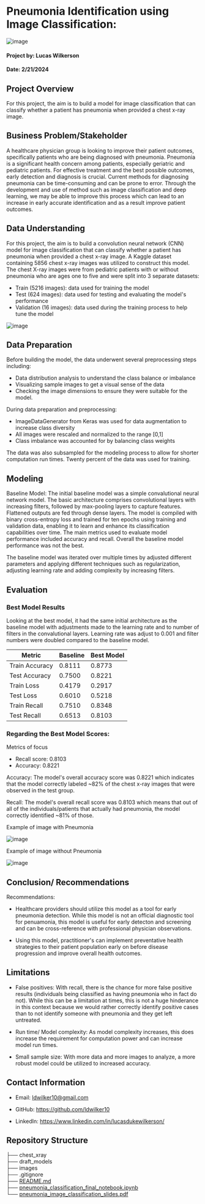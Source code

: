 # Pneumonia Identification using Image Classification: 

![image](https://github.com/ldwilker10/phase4_project/blob/main/images/dr_lungs_image.jpeg)


#### Project by: Lucas Wilkerson
#### Date: 2/21/2024 

## Project Overview
For this project, the aim is to build a model for image classification that can classify whether a patient has pneumonia when provided a chest x-ray image. 

## Business Problem/Stakeholder
A healthcare physician group is looking to improve their patient outcomes, specifically patients who are being diagnosed with pneumonia. Pneumonia is a significant health concern among patients, especially geriatric and pediatric patients. For effective treatment and the best possible outcomes, early detection and diagnosis is crucial. Current methods for diagnosing pneumonia can be time-consuming and can be prone to error. Through the development and use of method such as image classification and deep learning, we may be able to improve this process which can lead to an increase in early accurate identification and as a result improve patient outcomes.

## Data Understanding 

For this project, the aim is to build a convolution neural network (CNN)  model for image classification that can classify whether a patient has pneumonia when provided a chest x-ray image. A Kaggle dataset containing 5856 chest x-ray images was utilized to construct this model. The chest X-ray images were from pediatric patients with or without pneumonia who are ages one to five and were split into 3 separate datasets: 

- Train (5216 images): data used for training the model
- Test (624 images): data used for testing and evaluating the model's performance 
- Validation (16 images): data used during the training process to help tune the model

![image](https://github.com/ldwilker10/phase4_project/blob/main/images/train_set_distribution.png)

## Data Preparation 

Before building the model, the data underwent several preprocessing steps including:
- Data distribution analysis to understand the class balance or imbalance
- Visualizing sample images to get a visual sense of the data
- Checking the image dimensions to ensure they were suitable for the model.

During data preparation and preprocessing: 
- ImageDataGenerator from Keras was used for data augmentation to increase class diversity
- All images were rescaled and normalized to the range [0,1]
- Class imbalance was accounted for by balancing class weights

The data was also subsampled for the modeling process to allow for shorter computation run times. Twenty percent of the data was used for training. 



## Modeling 

Baseline Model: The initial baseline model was a simple convalutional neural network model. The basic architecture comprises convolutional layers with increasing filters, followed by max-pooling layers to capture features. Flattened outputs are fed through dense layers. The model is compiled with binary cross-entropy loss and trained for ten epochs using training and validation data, enabling it to learn and enhance its classification capabilities over time. The main metrics used to evaluate model performance included accuracy and recall. Overall the baseline model performance was not the best. 

The baseline model was iterated over multiple times by adjusted different parameters and applying different techniques such as regularization, adjusting learning rate and adding complexity by increasing filters. 


## Evaluation
### Best Model Results 

Looking at the best model, it had the same initial architecture as the baseline model with adjustments made to the learning rate and to number of filters in the convalutional layers. Learning rate was adjust to 0.001 and filter numbers were doubled compared to the baseline model. 


| Metric                  | Baseline                          | Best Model                        |
|-------------------------|-----------------------------------|-----------------------------------|
| Train Accuracy          | 0.8111                            | 0.8773                            |
| Test Accuracy           | 0.7500                            | 0.8221                            |
| Train Loss              | 0.4179                            | 0.2917                            |
| Test Loss               | 0.6010                            | 0.5218                            |
| Train Recall            | 0.7510                            | 0.8348                            |
| Test Recall             | 0.6513                            | 0.8103                            |


### Regarding the Best Model Scores:

Metrics of focus
- Recall score: 0.8103
- Accuracy: 0.8221

Accuracy: The model's overall accuracy score was 0.8221 which indicates that the model correctly labeled ~82% of the chest x-ray images that were observed in the test group.

Recall: The model's overall recall score was 0.8103 which means that out of all of the individuals/patients that actually had pneumonia, the model correctly identified ~81% of those.
 
Example of image with Pneumonia

![image](https://github.com/ldwilker10/phase4_project/blob/main/images/pne_image.png)

Example of image without Pneumonia

![image](https://github.com/ldwilker10/phase4_project/blob/main/images/no_pne_image.png)


## Conclusion/ Recommendations 


Recommendations: 

- Healthcare providers should utilize this model as a tool for early pneumonia detection. While this model is not an official diagnostic tool for penuamonia, this model is useful for early detecton and screening and can be cross-reference with professional physician observations.  

- Using this model, practitioner's can implement preventative health strategies to their patient population early on before disease progression and improve overall health outcomes. 


## Limitations

- False positives: With recall, there is the chance for more false positive results (individuals being classified as having pneumonia who in fact do not). While this can be a limitation at times, this is not a huge hinderance in this context because we would rather correctly identify positive cases than to not identify someone with pneumonia and they get left untreated. 

- Run time/ Model complexity: As model complexity increases, this does increase the requirement for computation power and can increase model run times. 

- Small sample size: With more data and more images to analyze, a more robust model could be utilized to increased accuracy.

## Contact Information

- Email: ldwilker10@gmail.com

- GitHub: https://github.com/ldwilker10

- LinkedIn: https://www.linkedin.com/in/lucasdukewilkerson/ 

## Repository Structure

├── chest_xray                                                                                                                                    
├── draft_models     
├── images   
├── .gitignore                                                                                                                   
├── [README.md](https://github.com/ldwilker10/phase4_project/blob/main/README.md)                                          
├── [pneumonia_classification_final_notebook.ipynb](link)       
└── [pneumonia_image_classification_slides.pdf](link)   